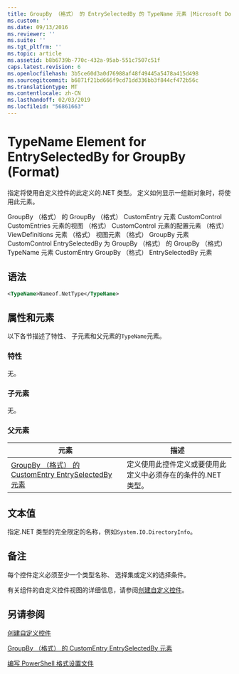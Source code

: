 ```yaml
---
title: GroupBy （格式） 的 EntrySelectedBy 的 TypeName 元素 |Microsoft Docs
ms.custom: ''
ms.date: 09/13/2016
ms.reviewer: ''
ms.suite: ''
ms.tgt_pltfrm: ''
ms.topic: article
ms.assetid: b8b6739b-770c-432a-95ab-551c7507c51f
caps.latest.revision: 6
ms.openlocfilehash: 3b5ce60d3a0d76988af48f49445a5478a415d498
ms.sourcegitcommit: b6871f21bd666f9cd71dd336bb3f844cf472b56c
ms.translationtype: MT
ms.contentlocale: zh-CN
ms.lasthandoff: 02/03/2019
ms.locfileid: "56861663"
---
```

# <a name="typename-element-for-entryselectedby-for-groupby-format"></a>TypeName Element for EntrySelectedBy for GroupBy (Format)

指定将使用自定义控件的此定义的.NET 类型。 定义如何显示一组新对象时，将使用此元素。

GroupBy （格式） 的 GroupBy （格式） CustomEntry 元素 CustomControl CustomEntries 元素的视图 （格式） CustomControl 元素的配置元素 （格式） ViewDefinitions 元素 （格式） 视图元素 （格式） GroupBy 元素CustomControl EntrySelectedBy 为 GroupBy （格式） 的 GroupBy （格式） TypeName 元素 CustomEntry GroupBy （格式） EntrySelectedBy 元素

## <a name="syntax"></a>语法

```xml
<TypeName>Nameof.NetType</TypeName>
```

## <a name="attributes-and-elements"></a>属性和元素

以下各节描述了特性、 子元素和父元素的`TypeName`元素。

### <a name="attributes"></a>特性

无。

### <a name="child-elements"></a>子元素

无。

### <a name="parent-elements"></a>父元素

|元素|描述|
|-------------|-----------------|
|[GroupBy （格式） 的 CustomEntry EntrySelectedBy 元素](./entryselectedby-element-for-customentry-for-groupby-format.md)|定义使用此控件定义或要使用此定义中必须存在的条件的.NET 类型。|

## <a name="text-value"></a>文本值

指定.NET 类型的完全限定的名称，例如`System.IO.DirectoryInfo`。

## <a name="remarks"></a>备注

每个控件定义必须至少一个类型名称、 选择集或定义的选择条件。

有关组件的自定义控件视图的详细信息，请参阅[创建自定义控件](./creating-custom-controls.md)。

## <a name="see-also"></a>另请参阅

[创建自定义控件](./creating-custom-controls.md)

[GroupBy （格式） 的 CustomEntry EntrySelectedBy 元素](./entryselectedby-element-for-customentry-for-groupby-format.md)

[编写 PowerShell 格式设置文件](./writing-a-powershell-formatting-file.md)
